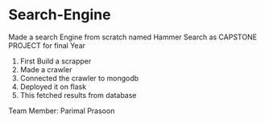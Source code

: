 # Search-Engine

Made a search Engine from scratch named Hammer Search as CAPSTONE PROJECT for final Year

1. First Build a scrapper
2. Made a crawler
3. Connected the crawler to mongodb
4. Deployed it on flask 
5. This fetched results from database


Team Member: Parimal Prasoon
